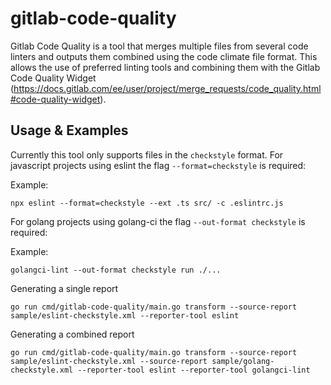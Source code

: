 # gitlab-code-quality
Gitlab Code Quality is a tool that merges multiple files from several code linters and outputs them combined using the code climate file format.
This allows the use of preferred linting tools and combining them with the Gitlab Code Quality Widget 
(https://docs.gitlab.com/ee/user/project/merge_requests/code_quality.html#code-quality-widget). 

## Usage & Examples

Currently this tool only supports files in the `checkstyle` format.
For javascript projects using eslint the flag `--format=checkstyle` is required:  

Example:  
```
npx eslint --format=checkstyle --ext .ts src/ -c .eslintrc.js
```

For golang projects using golang-ci the flag `--out-format checkstyle` is required:  

Example:  
```
golangci-lint --out-format checkstyle run ./...
```

Generating a single report  
```
go run cmd/gitlab-code-quality/main.go transform --source-report sample/eslint-checkstyle.xml --reporter-tool eslint
```

Generating a combined report  
```
go run cmd/gitlab-code-quality/main.go transform --source-report sample/eslint-checkstyle.xml --source-report sample/golang-checkstyle.xml --reporter-tool eslint --reporter-tool golangci-lint
```
